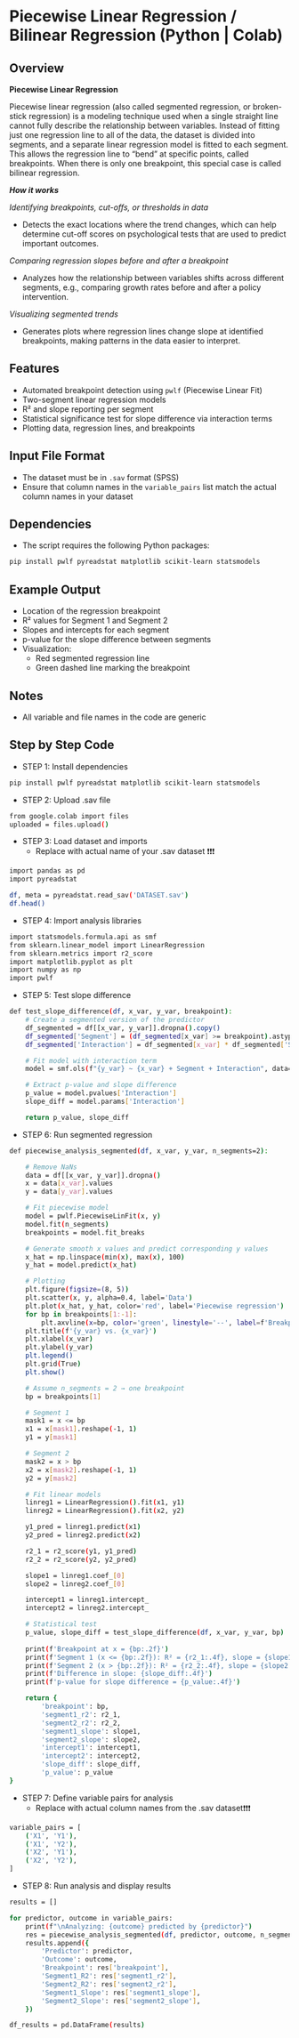 # Piecewise Linear Regression / Bilinear Regression (Python | Colab)


## Overview

**Piecewise Linear Regression**

Piecewise linear regression (also called segmented regression, or broken-stick regression) is a modeling technique used when a single straight line cannot fully describe the relationship between variables. Instead of fitting just one regression line to all of the data, the dataset is divided into segments, and a separate linear regression model is fitted to each segment. This allows the regression line to “bend” at specific points, called breakpoints.
When there is only one breakpoint, this special case is called bilinear regression.

***How it works***

*Identifying breakpoints, cut-offs, or thresholds in data*
- Detects the exact locations where the trend changes, which can help determine cut-off scores on psychological tests that are used to predict important outcomes.

*Comparing regression slopes before and after a breakpoint*
- Analyzes how the relationship between variables shifts across different segments, e.g., comparing growth rates before and after a policy intervention.

*Visualizing segmented trends*
- Generates plots where regression lines change slope at identified breakpoints, making patterns in the data easier to interpret.


## Features

- Automated breakpoint detection using `pwlf` (Piecewise Linear Fit)
- Two-segment linear regression models
- R² and slope reporting per segment
- Statistical significance test for slope difference via interaction terms
- Plotting data, regression lines, and breakpoints


## Input File Format

- The dataset must be in `.sav` format (SPSS)
- Ensure that column names in the `variable_pairs` list match the actual column names in your dataset


## Dependencies

- The script requires the following Python packages:

```bash
pip install pwlf pyreadstat matplotlib scikit-learn statsmodels 
```


## Example Output

- Location of the regression breakpoint
- R² values for Segment 1 and Segment 2
- Slopes and intercepts for each segment
- p-value for the slope difference between segments
- Visualization: 
  - Red segmented regression line
  - Green dashed line marking the breakpoint


## Notes

- All variable and file names in the code are generic


## Step by Step Code

- STEP 1: Install dependencies 

```bash
pip install pwlf pyreadstat matplotlib scikit-learn statsmodels 
```

- STEP 2: Upload .sav file 

```bash
from google.colab import files
uploaded = files.upload()
```

- STEP 3: Load dataset and imports
  -  Replace with actual name of your .sav dataset ❗❗❗

```bash
import pandas as pd
import pyreadstat

df, meta = pyreadstat.read_sav('DATASET.sav')
df.head()
```

- STEP 4: Import analysis libraries

```bash
import statsmodels.formula.api as smf
from sklearn.linear_model import LinearRegression
from sklearn.metrics import r2_score
import matplotlib.pyplot as plt
import numpy as np
import pwlf
```

- STEP 5: Test slope difference

```bash
def test_slope_difference(df, x_var, y_var, breakpoint):
    # Create a segmented version of the predictor
    df_segmented = df[[x_var, y_var]].dropna().copy()
    df_segmented['Segment'] = (df_segmented[x_var] >= breakpoint).astype(int)
    df_segmented['Interaction'] = df_segmented[x_var] * df_segmented['Segment']

    # Fit model with interaction term
    model = smf.ols(f"{y_var} ~ {x_var} + Segment + Interaction", data=df_segmented).fit()

    # Extract p-value and slope difference
    p_value = model.pvalues['Interaction']
    slope_diff = model.params['Interaction']

    return p_value, slope_diff
```

- STEP 6: Run segmented regression

```bash
def piecewise_analysis_segmented(df, x_var, y_var, n_segments=2):

    # Remove NaNs
    data = df[[x_var, y_var]].dropna()
    x = data[x_var].values
    y = data[y_var].values

    # Fit piecewise model
    model = pwlf.PiecewiseLinFit(x, y)
    model.fit(n_segments)
    breakpoints = model.fit_breaks

    # Generate smooth x values and predict corresponding y values
    x_hat = np.linspace(min(x), max(x), 100)
    y_hat = model.predict(x_hat)

    # Plotting
    plt.figure(figsize=(8, 5))
    plt.scatter(x, y, alpha=0.4, label='Data')
    plt.plot(x_hat, y_hat, color='red', label='Piecewise regression')
    for bp in breakpoints[1:-1]:
        plt.axvline(x=bp, color='green', linestyle='--', label=f'Breakpoint: {bp:.2f}')
    plt.title(f'{y_var} vs. {x_var}')
    plt.xlabel(x_var)
    plt.ylabel(y_var)
    plt.legend()
    plt.grid(True)
    plt.show()

    # Assume n_segments = 2 → one breakpoint
    bp = breakpoints[1]

    # Segment 1
    mask1 = x <= bp
    x1 = x[mask1].reshape(-1, 1)
    y1 = y[mask1]

    # Segment 2
    mask2 = x > bp
    x2 = x[mask2].reshape(-1, 1)
    y2 = y[mask2]

    # Fit linear models
    linreg1 = LinearRegression().fit(x1, y1)
    linreg2 = LinearRegression().fit(x2, y2)

    y1_pred = linreg1.predict(x1)
    y2_pred = linreg2.predict(x2)

    r2_1 = r2_score(y1, y1_pred)
    r2_2 = r2_score(y2, y2_pred)

    slope1 = linreg1.coef_[0]
    slope2 = linreg2.coef_[0]

    intercept1 = linreg1.intercept_
    intercept2 = linreg2.intercept_

    # Statistical test
    p_value, slope_diff = test_slope_difference(df, x_var, y_var, bp)
    
    print(f'Breakpoint at x = {bp:.2f}')
    print(f'Segment 1 (x <= {bp:.2f}): R² = {r2_1:.4f}, slope = {slope1:.4f}')
    print(f'Segment 2 (x > {bp:.2f}): R² = {r2_2:.4f}, slope = {slope2:.4f}')
    print(f'Difference in slope: {slope_diff:.4f}')
    print(f'p-value for slope difference = {p_value:.4f}')

    return {
        'breakpoint': bp,
        'segment1_r2': r2_1,
        'segment2_r2': r2_2,
        'segment1_slope': slope1,
        'segment2_slope': slope2,
        'intercept1': intercept1,
        'intercept2': intercept2,
        'slope_diff': slope_diff,
        'p_value': p_value
}
```    

- STEP 7: Define variable pairs for analysis
  - Replace with actual column names from the .sav dataset❗❗❗

```bash
variable_pairs = [
    ('X1', 'Y1'),
    ('X1', 'Y2'),
    ('X2', 'Y1'),
    ('X2', 'Y2'),
]
```

- STEP 8: Run analysis and display results

```bash
results = []

for predictor, outcome in variable_pairs:
    print(f"\nAnalyzing: {outcome} predicted by {predictor}")
    res = piecewise_analysis_segmented(df, predictor, outcome, n_segments=2)
    results.append({
        'Predictor': predictor,
        'Outcome': outcome,
        'Breakpoint': res['breakpoint'],
        'Segment1_R2': res['segment1_r2'],
        'Segment2_R2': res['segment2_r2'],
        'Segment1_Slope': res['segment1_slope'],
        'Segment2_Slope': res['segment2_slope'],
    })

df_results = pd.DataFrame(results)
```
